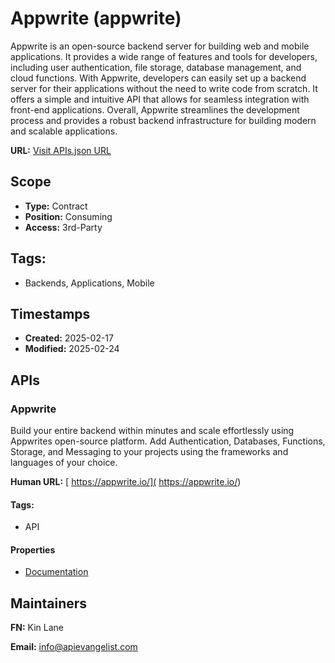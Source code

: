 # Appwrite (appwrite)
Appwrite is an open-source backend server for building web and mobile applications. It provides a wide range of features and tools for developers, including user authentication, file storage, database management, and cloud functions. With Appwrite, developers can easily set up a backend server for their applications without the need to write code from scratch. It offers a simple and intuitive API that allows for seamless integration with front-end applications. Overall, Appwrite streamlines the development process and provides a robust backend infrastructure for building modern and scalable applications.

**URL:** [Visit APIs.json URL](https://raw.githubusercontent.com/api-evangelist/appwrite/refs/heads/main/apis.yml)

## Scope

- **Type:** Contract 
- **Position:** Consuming 
- **Access:** 3rd-Party 

## Tags:

 - Backends, Applications, Mobile

## Timestamps

- **Created:** 2025-02-17 
- **Modified:** 2025-02-24 

## APIs

### Appwrite
Build your entire backend within minutes and scale effortlessly using Appwrites open-source platform. Add Authentication, Databases, Functions, Storage, and Messaging to your projects using the frameworks and languages of your choice. 

**Human URL:** [ https://appwrite.io/]( https://appwrite.io/)


#### Tags:

 - API

#### Properties

- [Documentation]( https://appwrite.io/)

## Maintainers

**FN:** Kin Lane

**Email:** info@apievangelist.com


